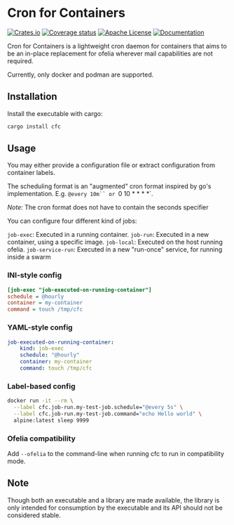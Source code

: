 # Cron for Containers

[![Crates.io](https://img.shields.io/crates/v/cfc.svg)](https://crates.io/crates/cfc)
[![Coverage status](https://img.shields.io/codecov/c/github/Ayowel/cfc)](https://codecov.io/github/Ayowel/cfc/)
[![Apache License](https://img.shields.io/badge/license-APACHE%202.0-blue.svg)](https://www.apache.org/licenses/LICENSE-2.0.html)
[![Documentation](https://docs.rs/cfc/badge.svg)](https://docs.rs/cfc)

Cron for Containers is a lightweight cron daemon for containers
that aims to be an in-place replacement for ofelia wherever mail
capabilities are not required.

Currently, only docker and podman are supported.

## Installation

Install the executable with cargo:

```bash
cargo install cfc
```

## Usage

You may either provide a configuration file or extract configuration from container
labels.

The scheduling format is an "augmented" cron format inspired by go's implementation. E.g. `@every 10m`` or `0 10 * * * *`.

*Note:* The cron format does not have to contain the seconds specifier

You can configure four different kind of jobs:

`job-exec`: Executed in a running container.
`job-run`: Executed in a new container, using a specific image.
`job-local`: Executed on the host running ofelia.
`job-service-run`: Executed in a new "run-once" service, for running inside a swarm

### INI-style config

```ini
[job-exec "job-executed-on-running-container"]
schedule = @hourly
container = my-container
command = touch /tmp/cfc
```

### YAML-style config

```yaml
job-executed-on-running-container:
    kind: job-exec
    schedule: "@hourly"
    container: my-container
    command: touch /tmp/cfc
```

### Label-based config

```bash
docker run -it --rm \
  --label cfc.job-run.my-test-job.schedule="@every 5s" \
  --label cfc.job-run.my-test-job.command="echo Hello world" \
  alpine:latest sleep 9999
```

### Ofelia compatibility

Add `--ofelia` to the command-line when running cfc to run in compatibility mode.

## Note

Though both an executable and a library are made available, the library is only
intended for consumption by the executable and its API should not be considered stable.
